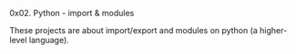 0x02. Python - import & modules

These projects are about import/export and modules on python (a higher-level language).
